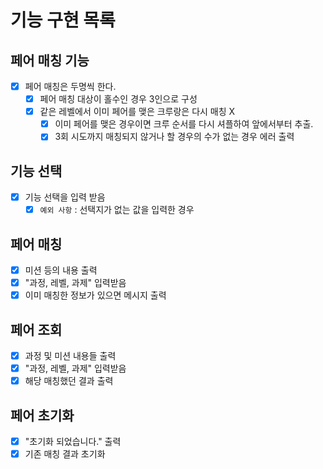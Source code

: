 # 기능 구현 목록

## 페어 매칭 기능
- [X] 페어 매칭은 두명씩 한다.
  - [X] 페어 매칭 대상이 홀수인 경우 3인으로 구성
  - [X] 같은 레벨에서 이미 페어를 맺은 크루랑은 다시 매칭 X
    - [X] 이미 페어를 맺은 경우이면 크루 순서를 다시 셔플하여 앞에서부터 추출.
    - [X] 3회 시도까지 매칭되지 않거나 할 경우의 수가 없는 경우 에러 출력

## 기능 선택
- [X] 기능 선택을 입력 받음
  - [X] `예외 사항` : 선택지가 없는 값을 입력한 경우
  
## 페어 매칭
- [X] 미션 등의 내용 출력
- [X] "과정, 레벨, 과제" 입력받음
- [X] 이미 매칭한 정보가 있으면 메시지 출력

## 페어 조회
- [X] 과정 및 미션 내용들 출력
- [X] "과정, 레벨, 과제" 입력받음
- [X] 해당 매칭했던 결과 출력

## 페어 초기화
- [X] "초기화 되었습니다." 출력
- [X] 기존 매칭 결과 초기화

[//]: # (# 구조)

[//]: # (* 매칭 결과는 resources 에 저장)

[//]: # (## Crew)

[//]: # (* 크루에 대한 정보)

[//]: # (  * 이름, 과정)

[//]: # (## Crews)

[//]: # (* 크루들 객체 배열을 가지고 있음)
